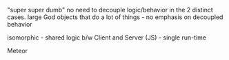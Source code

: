 "super super dumb" no need to decouple logic/behavior in the 2 distinct cases. large God objects that do a lot of things - no emphasis on decoupled behavior


isomorphic - shared logic b/w Client and Server (JS) - single run-time

Meteor

